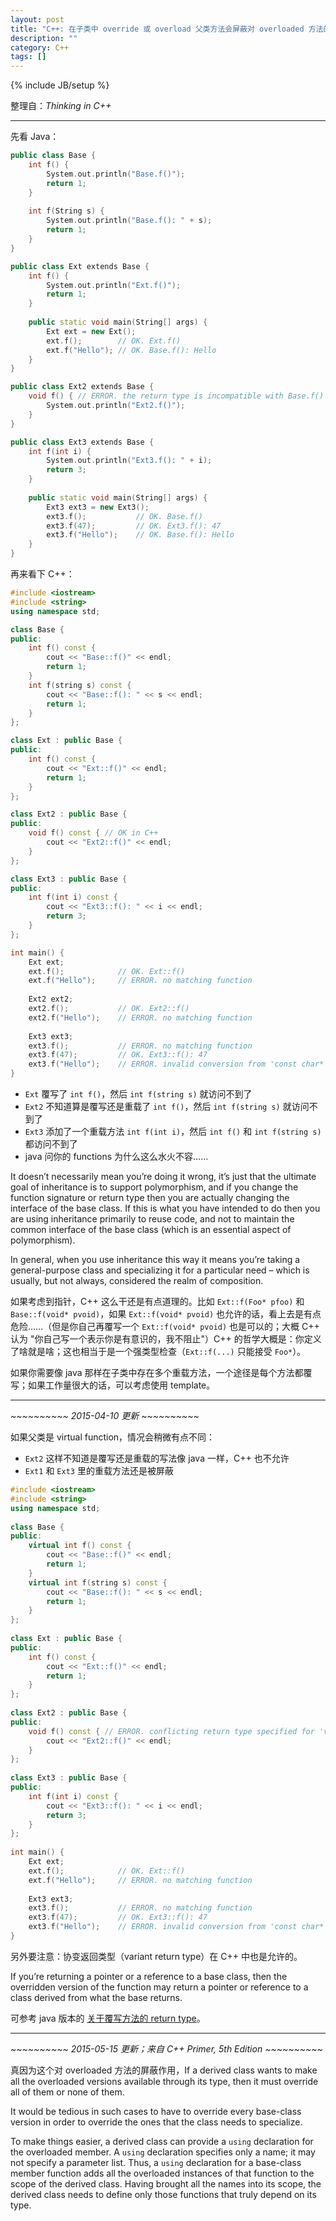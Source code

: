 ```yaml
---
layout: post
title: "C++: 在子类中 override 或 overload 父类方法会屏蔽对 overloaded 方法的访问. This is different from Java!"
description: ""
category: C++
tags: []
---
```

{% include JB/setup %}

整理自：_Thinking in C++_

-----

先看 Java：

```cpp
public class Base {
	int f() {
		System.out.println("Base.f()");
		return 1;
	}
	
	int f(String s) {
		System.out.println("Base.f(): " + s);
		return 1;
	}
}

public class Ext extends Base {
	int f() {
		System.out.println("Ext.f()");
		return 1;
	}
	
	public static void main(String[] args) {
		Ext ext = new Ext();
		ext.f();		// OK. Ext.f()
		ext.f("Hello");	// OK. Base.f(): Hello
	}
}

public class Ext2 extends Base {
	void f() { // ERROR. the return type is incompatible with Base.f()
		System.out.println("Ext2.f()");
	}
}

public class Ext3 extends Base {
	int f(int i) {
		System.out.println("Ext3.f(): " + i);
		return 3;
	}
	
	public static void main(String[] args) {
		Ext3 ext3 = new Ext3();
		ext3.f();			// OK. Base.f()
		ext3.f(47);			// OK. Ext3.f(): 47
		ext3.f("Hello");	// OK. Base.f(): Hello
	}
}
```

再来看下 C++：

```cpp
#include <iostream>
#include <string>
using namespace std;

class Base {
public:
    int f() const {
        cout << "Base::f()" << endl;
        return 1;
    }
    int f(string s) const {
    	cout << "Base::f(): " << s << endl;
        return 1;
    }
};

class Ext : public Base {
public:
    int f() const {
        cout << "Ext::f()" << endl;
        return 1;
    }
};

class Ext2 : public Base {
public:
    void f() const { // OK in C++
        cout << "Ext2::f()" << endl;
    }
};

class Ext3 : public Base {
public:
    int f(int i) const {
        cout << "Ext3::f(): " << i << endl; 
        return 3;
    }
};

int main() {   
    Ext ext;
    ext.f(); 			// OK. Ext::f()
	ext.f("Hello"); 	// ERROR. no matching function
   
    Ext2 ext2;
	ext2.f(); 			// OK. Ext2::f()
	ext2.f("Hello"); 	// ERROR. no matching function
    
	Ext3 ext3;
	ext3.f(); 			// ERROR. no matching function
    ext3.f(47); 		// OK. Ext3::f(): 47
    ext3.f("Hello"); 	// ERROR. invalid conversion from 'const char*' to 'int'
}
```

- `Ext` 覆写了 `int f()`，然后 `int f(string s)` 就访问不到了
- `Ext2` 不知道算是覆写还是重载了 `int f()`，然后 `int f(string s)` 就访问不到了
- `Ext3` 添加了一个重载方法 `int f(int i)`，然后 `int f()` 和 `int f(string s)` 都访问不到了
- java 问你的 functions 为什么这么水火不容……

It doesn’t necessarily mean you’re doing it wrong, it’s just that the ultimate goal of inheritance is to support polymorphism, and if you change the function signature or return type then you are actually changing the interface of the base class. If this is what you have intended to do then you are using inheritance primarily to reuse code, and not to maintain the common interface of the base class (which is an essential aspect of polymorphism). 

In general, when you use inheritance this way it means you’re taking a general-purpose class and specializing it for a particular need – which is usually, but not always, considered the realm of composition.

如果考虑到指针，C++ 这么干还是有点道理的。比如 `Ext::f(Foo* pfoo)` 和 `Base::f(void* pvoid)`，如果 `Ext::f(void* pvoid)` 也允许的话，看上去是有点危险……（但是你自己再覆写一个 `Ext::f(void* pvoid)` 也是可以的；大概 C++ 认为 "你自己写一个表示你是有意识的，我不阻止"）C++ 的哲学大概是：你定义了啥就是啥；这也相当于是一个强类型检查（`Ext::f(...)` 只能接受 `Foo*`）。

如果你需要像 java 那样在子类中存在多个重载方法，一个途径是每个方法都覆写；如果工作量很大的话，可以考虑使用 template。

-----

_~~~~~~~~~~ 2015-04-10 更新 ~~~~~~~~~~_

如果父类是 virtual function，情况会稍微有点不同：

- `Ext2` 这样不知道是覆写还是重载的写法像 java 一样，C++ 也不允许
- `Ext1` 和 `Ext3` 里的重载方法还是被屏蔽

```cpp
#include <iostream>
#include <string>
using namespace std;
 
class Base {
public:
    virtual int f() const {
        cout << "Base::f()" << endl;
        return 1;
    }
    virtual int f(string s) const {
        cout << "Base::f(): " << s << endl;
        return 1;
    }
};
 
class Ext : public Base {
public:
    int f() const {
        cout << "Ext::f()" << endl;
        return 1;
    }
};
 
class Ext2 : public Base {
public:
    void f() const { // ERROR. conflicting return type specified for 'virtual void Ext2::f() const'
        cout << "Ext2::f()" << endl;
    }
};
 
class Ext3 : public Base {
public:
    int f(int i) const {
        cout << "Ext3::f(): " << i << endl; 
        return 3;
    }
};
 
int main() {   
    Ext ext;
    ext.f();            // OK. Ext::f()
    ext.f("Hello");     // ERROR. no matching function
    
    Ext3 ext3;
    ext3.f();           // ERROR. no matching function
    ext3.f(47);         // OK. Ext3::f(): 47
    ext3.f("Hello");    // ERROR. invalid conversion from 'const char*' to 'int'
}
```

另外要注意：协变返回类型（variant return type）在 C++ 中也是允许的。

If you’re returning a pointer or a reference to a base class, then the overridden version of the function may return a pointer or reference to a class derived from what the base returns.

可参考 java 版本的 [关于覆写方法的 return type](/java/2009/03/27/return-type-of-overridden-method)。

-----

_~~~~~~~~~~ 2015-05-15 更新；来自 C++ Primer, 5th Edition ~~~~~~~~~~_

真因为这个对 overloaded 方法的屏蔽作用，If a derived class wants to make all the overloaded versions available through its type, then it must override all of them or none of them.

It would be tedious in such cases to have to override every base-class version in order to override the ones that the class needs to specialize. 

To make things easier, a derived class can provide a `using` declaration for the overloaded member. A `using` declaration specifies only a name; it may not specify a parameter list. Thus, a `using` declaration for a base-class member function adds all the overloaded instances of that function to the scope of the derived class. Having brought all the names into its scope, the derived class needs to define only those functions that truly depend on its type.